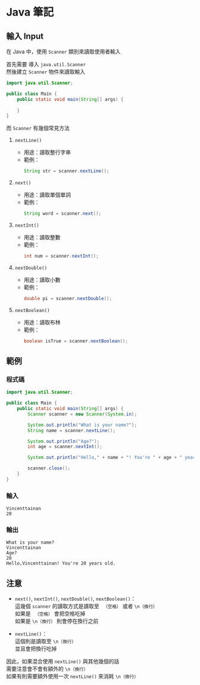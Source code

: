# **Java 筆記**  
## 輸入 Input  

在 Java 中，使用 `Scanner` 類別來讀取使用者輸入  

首先需要 導入 `java.util.Scanner`  
然後建立 `Scanner` 物件來讀取輸入  

```java
import java.util.Scanner;

public class Main {
    public static void main(String[] args) {
        
    }
}
```

而 `Scanner` 有幾個常見方法  

1. `nextLine()`  
    * 用途：讀取整行字串  
    * 範例：  
        ```java
        String str = scanner.nextLine();
        ```

2. `next()`  
    * 用途：讀取單個單詞  
    * 範例：  
        ```java
        String word = scanner.next();
        ```
        
3. `nextInt()`  
    * 用途：讀取整數  
    * 範例：  
        ```java
        int num = scanner.nextInt();
        ```
        
4. `nextDouble()`  
    * 用途：讀取小數  
    * 範例：  
        ```java
        double pi = scanner.nextDouble();
        ```
        
5. `nextBoolean()`  
    * 用途：讀取布林  
    * 範例：  
        ```java
        boolean isTrue = scanner.nextBoolean();
        ```
        
## 範例  

### 程式碼  
```java
import java.util.Scanner;

public class Main {
    public static void main(String[] args) {
        Scanner scanner = new Scanner(System.in);

        System.out.println("What is your name?");
        String name = scanner.nextLine();

        System.out.println("Age?");
        int age = scanner.nextInt();

        System.out.println("Hello," + name + "! You're " + age + " years old.");

        scanner.close();
    }
}
```

### 輸入  
```
Vincenttainan
20
```

### 輸出  
```
What is your name?
Vincenttainan
Age?
20
Hello,Vincenttainan! You're 20 years old.
```

## 注意  

* `next()`, `nextInt()`, `nextDouble()`, `nextBoolean()`：  
這幾個 `scanner` 的讀取方式是讀取至 ` （空格）` 或者 `\n（換行）`  
如果是 ` （空格）` 會把空格吃掉  
如果是 `\n（換行）` 則會停在換行之前  

* `nextLine()`：  
這個則是讀取至 `\n（換行）`  
並且會把換行吃掉  

因此，如果混合使用 `nextLine()` 與其他幾個的話  
需要注意會不會有額外的 `\n（換行）`  
如果有則需要額外使用一次 `nextLine()` 來消耗 `\n（換行）`  
